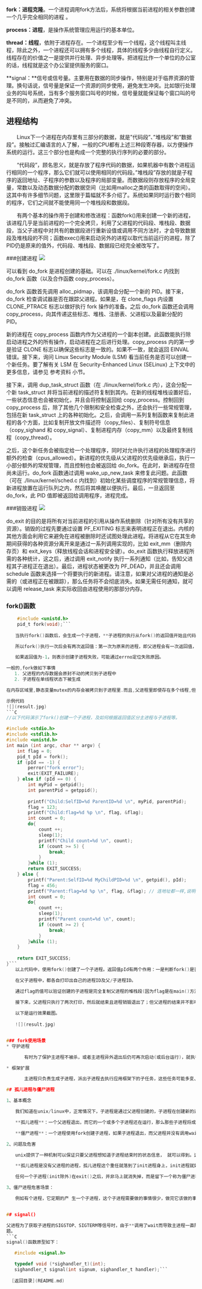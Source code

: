 **fork：进程克隆**。一个进程调用fork方法后，系统将根据当前进程的相关参数创建一个几乎完全相同的进程
。

**process：进程**，是操作系统管理应用运行的基本单位。

**thread：线程**，依附于进程存在。一个进程至少有一个线程，这个线程叫主线程，除此之外，一个进程还可以拥有多个线程，具体的线程多少由线程自行定义。线程存在的价值之一是提供并行处理、异步处理等。把进程比作一个单位的办公室的话，线程就是这个办公室提供服务的窗口。

**signal：**信号或信号量。主要用在数据的同步操作，特别是对于临界资源的管理。换句话说，信号量是保证一个资源的同步使用，避免发生冲突。比如银行处理业务的叫号系统，当有多个服务窗口叫号的时候，信号量就能保证每个窗口叫的号是不同的，从而避免了冲突。
## 进程结构
　　Linux下一个进程在内存里有三部分的数据，就是”代码段”、”堆栈段”和”数据段”。接触过汇编语言的人了解，一般的CPU都有上述三种段寄存器，以方便操作系统的运行。这三个部分也是构成一个完整的执行序列的必要的部分。

　　“代码段”，顾名思义，就是存放了程序代码的数据，如果机器中有数个进程运行相同的一个程序，那么它们就可以使用相同的代码段。”堆栈段”存放的就是子程序的返回地址、子程序的参数以及程序的局部变量。而数据段则存放程序的全局变量，常数以及动态数据分配的数据空间（比如用malloc之类的函数取得的空间）。这其中有许多细节问题，这里限于篇幅就不多介绍了。系统如果同时运行数个相同的程序，它们之间就不能使用同一个堆栈段和数据段。

　　有两个基本的操作用于创建和修改进程：函数fork()用来创建一个新的进程，该进程几乎是当前进程的一个完全拷贝，利用了父进程的代码段、堆栈段、数据段，当父子进程中对共有的数据段进行重新设值或调用不同方法时，才会导致数据段及堆栈段的不同；函数exec()用来启动另外的进程以取代当前运行的进程，除了PID仍是原来的值外，代码段、堆栈段、数据段已经完全被改写了。 　　

###创建进程
![](figure1.gif)

可以看到 do_fork 是进程创建的基础。可以在 ./linux/kernel/fork.c 内找到 do_fork 函数（以及合作函数 copy_process）。

do_fork 函数首先调用 alloc_pidmap，该调用会分配一个新的 PID。接下来，do_fork 检查调试器是否在跟踪父进程。如果是，在 clone_flags 内设置 CLONE_PTRACE 标志以做好执行 fork 操作的准备。之后 do_fork 函数还会调用 copy_process，向其传递这些标志、堆栈、注册表、父进程以及最新分配的 PID。

新的进程在 copy_process 函数内作为父进程的一个副本创建。此函数能执行除启动进程之外的所有操作，启动进程在之后进行处理。copy_process 内的第一步是验证 CLONE 标志以确保这些标志是一致的。如果不一致，就会返回 EINVAL 错误。接下来，询问 Linux Security Module (LSM) 看当前任务是否可以创建一个新任务。要了解有关 LSM 在 Security-Enhanced Linux (SELinux) 上下文中的更多信息，请参见 参考资料 小节。

接下来，调用 dup_task_struct 函数（在 ./linux/kernel/fork.c 内），这会分配一个新 task_struct 并将当前进程的描述符复制到其内。在新的线程堆栈设置好后，一些状态信息也会被初始化，并且会将控制返回给 copy_process。控制回到 copy_process 后，除了其他几个限制和安全检查之外，还会执行一些常规管理，包括在新 task_struct 上的各种初始化。之后，会调用一系列复制函数来复制此进程的各个方面，比如复制开放文件描述符（copy_files）、复制符号信息（copy_sighand 和 copy_signal）、复制进程内存（copy_mm）以及最终复制线程（copy_thread）。

之后，这个新任务会被指定给一个处理程序，同时对允许执行进程的处理程序进行额外的检查（cpus_allowed）。新进程的优先级从父进程的优先级继承后，执行一小部分额外的常规管理，而且控制也会被返回给 do_fork。在此时，新进程存在但尚未运行。do_fork 函数通过调用 wake_up_new_task 来修复此问题。此函数（可在 ./linux/kernel/sched.c 内找到）初始化某些调度程序的常规管理信息，将新进程放置在运行队列之内，然后将其唤醒以便执行。最后，一旦返回至 do_fork，此 PID 值即被返回给调用程序，进程完成。

###销毁进程
![](figure2.gif)

do_exit 的目的是将所有对当前进程的引用从操作系统删除（针对所有没有共享的资源）。销毁的过程先要通过设置 PF_EXITING 标志来表明进程正在退出。内核的其他方面会利用它来避免在进程被删除时还试图处理此进程。将进程从它在其生命期间获得的各种资源分离开来是通过一系列调用实现的，比如 exit_mm（删除内存页）和 exit_keys（释放线程会话和进程安全键）。do_exit 函数执行释放进程所需的各种统计，这之后，通过调用 exit_notify 执行一系列通知（比如，告知父进程其子进程正在退出）。最后，进程状态被更改为 PF_DEAD，并且还会调用 schedule 函数来选择一个将要执行的新进程。请注意，如果对父进程的通知是必需的（或进程正在被跟踪），那么任务将不会彻底消失。如果无需任何通知，就可以调用 release_task 来实际收回由进程使用的那部分内存。

### fork()函数

```C
    #include <unistd.h>
    pid_t fork(void);```
    
　　当执行fork()函数后，会生成一个子进程，**子进程的执行从fork()的返回值开始且代码继续往下执行。**

　　所以fork()执行一次后会有两次返回值：第一次为原来的进程，即父进程会有一次返回值，表示新生成的子进程的进程ID；第二次为子进程的起始执行，返回值为0。

　　如果返回值为-1，则表示创建子进程失败，可能通过errno定位失败原因。

一般的,fork做如下事情
   1. 父进程的内存数据会原封不动的拷贝到子进程中
   2. 子进程在单线程状态下被生成

在内存区域里,静态变量mutex的内存会被拷贝到子进程里.而且,父进程里即使存在多个线程,但它们也不会被继承到子进程里. fork的这两个特征就是造成死锁的原因.

示例代码
![](result.jpg)
```C
//以下代码演示了fork()创建一个子进程，及如何根据返回值区分主进程与子进程等。

#include <stdio.h>
#include <stdlib.h>
#include <unistd.h>
int main (int argc, char ** argv) {
    int flag = 0;
    pid_t pId = fork();
    if (pId == -1) {
        perror("fork error");
        exit(EXIT_FAILURE);
    } else if (pId == 0) {
        int myPid = getpid();
        int parentPid = getppid();
        
        printf("Child:SelfID=%d ParentID=%d \n", myPid, parentPid);
        flag = 123;
        printf("Child:flag=%d %p \n", flag, &flag);
        int count = 0;
        do{
            count ++;
            sleep(1);
            printf("Child count=%d \n", count);
            if (count >= 5) {
                break;
            }
        }while (1);
        return EXIT_SUCCESS;
    } else {
        printf("Parent:SelfID=%d MyChildPID=%d \n", getpid(), pId);
        flag = 456;
        printf("Parent:flag=%d %p \n", flag, &flag); // 连地址都一样,说明是真的完全拷贝,但值已经是不同的了..
        int count = 0;
        do{
            count ++;
            sleep(1);
            printf("Parent count=%d \n", count);
            if (count >= 2) {
                break;
            }
        }while (1);
    }
    
    return EXIT_SUCCESS;
}```
　　以上代码中，使用fork()创建了一个子进程。返回值pId有两个作用：一是判断fork()是否正常执行；二是判断fork()正常执行后如何区分父子进程。

　　在父子进程中，都各自打印出自己的进程ID及父/子进程ID。

　　通过flag的值可以验证创建的子进程是完全复制父进程的堆栈段(因为flag是在main()方法内声明的)的，两个进程都输出了flag=0的信息。接下来进程可以各自对flag再次更新值，做到了互不干扰。但从打印的int指针地址来看，指针地址值都是一样的，再次印证了子进程是对父进程的完全复制。

　　接下来，父进程只执行了两次打印，然后就结束且进程销毁退出了；但父进程的结束并不影响子进程的运行，子进程一直打印到数字5才正常退出。所以验证了fork()出来的进程是各自独立的，完全按照自己的代码逻辑运行直至执行完毕。
　　
　　以下是运行效果截图。
　　
　　![](result.jpg)


### fork使用场景
* 守护进程

　　　　有时为了保护主进程不被杀，或者主进程异外退出后仍可再次启动(或后台运行)，就执行fork()让子进程监控主进程的运行状态，根据监听保护主进程的运行。好多应用会用进程间的相对独立性再做点黑产的事..嗻嗻..就不说了。

* 框架扩展

　　　　主进程只负责生成子进程，派出子进程去执行应用框架下的子任务，这些任务可能多变、可能更新频繁，但配合fork()及exec()函数，一切都是so easy..还保证了主进程的稳定，避免频繁更新程序。 　　

## 孤儿进程与僵尸进程

1、基本概念

　　我们知道在unix/linux中，正常情况下，子进程是通过父进程创建的，子进程在创建新的进程。子进程的结束和父进程的运行是一个异步过程,即父进程永远无法预测子进程 到底什么时候结束。 当一个 进程完成它的工作终止之后，它的父进程需要调用wait()或者waitpid()系统调用取得子进程的终止状态。**父一直阻塞**

　　**孤儿进程**：一个父进程退出，而它的一个或多个子进程还在运行，那么那些子进程将成为孤儿进程。孤儿进程将被init进程(进程号为1)所收养，并由init进程对它们完成状态收集工作。=======》父亲早死成孤儿

　　**僵尸进程**：一个进程使用fork创建子进程，如果子进程退出，而父进程并没有调用wait或waitpid获取子进程的状态信息，那么子进程的进程描述符仍然保存在系统中。这种进程称之为僵死进程。========》父亲未死只是不负责任

2、问题及危害

　　unix提供了一种机制可以保证只要父进程想知道子进程结束时的状态信息， 就可以得到。这种机制就是: 在每个进程退出的时候,内核释放该进程所有的资源,包括打开的文件,占用的内存等。 但是仍然为其保留一定的信息(包括进程号the process ID,退出状态the termination status of the process,运行时间the amount of CPU time taken by the process等)。**直到父进程通过wait / waitpid来取时才释放。 但这样就导致了问题，如果进程不调用wait / waitpid的话， 那么保留的那段信息就不会释放，其进程号就会一直被占用，**但是系统所能使用的进程号是有限的，如果大量的产生僵死进程，将因为没有可用的进程号而导致系统不能产生新的进程. 此即为僵尸进程的危害，应当避免。

　　**孤儿进程是没有父进程的进程，孤儿进程这个重任就落到了init进程身上，init进程就好像是一个民政局，**专门负责处理孤儿进程的善后工作。每当出现一个孤儿进程的时候，内核就把孤 儿进程的父进程设置为init，而init进程会循环地wait()它的已经退出的子进程。这样，当一个孤儿进程凄凉地结束了其生命周期的时候，init进程就会代表党和政府出面处理它的一切善后工作。因此孤儿进程并不会有什么危害。

　　任何一个子进程(init除外)在exit()之后，并非马上就消失掉，而是留下一个称为僵尸进程(Zombie)的数据结构，等待父进程处理。这是每个 子进程在结束时都要经过的阶段。如果子进程在exit()之后，父进程没有来得及处理，这时用ps命令就能看到子进程的状态是“Z”。如果父进程能及时 处理，可能用ps命令就来不及看到子进程的僵尸状态，但这并不等于子进程不经过僵尸状态。  如果父进程在子进程结束之前退出，则子进程将由init接管。init将会以父进程的身份对僵尸状态的子进程进行处理。

3、僵尸进程危害场景：

　　例如有个进程，它定期的产 生一个子进程，这个子进程需要做的事情很少，做完它该做的事情之后就退出了，因此这个子进程的生命周期很短，但是，父进程只管生成新的子进程，至于子进程 退出之后的事情，则一概不闻不问，这样，系统运行上一段时间之后，系统中就会存在很多的僵死进程，倘若用ps命令查看的话，就会看到很多状态为Z的进程。 严格地来说，僵死进程并不是问题的根源，罪魁祸首是产生出大量僵死进程的那个父进程。因此，当我们寻求如何消灭系统中大量的僵死进程时，答案就是把产生大 量僵死进程的那个元凶枪毙掉（也就是通过kill发送SIGTERM或者SIGKILL信号啦）。枪毙了元凶进程之后，它产生的僵死进程就变成了孤儿进 程，这些孤儿进程会被init进程接管，init进程会wait()这些孤儿进程，释放它们占用的系统进程表中的资源，这样，这些已经僵死的孤儿进程 就能瞑目而去了。


## signal()　　

父进程为了获取子进程的SIGSTOP、SIGTERM等信号时，由于**调用了wait而导致主进程一直阻塞**。在实际的开发中，主进程在等待子进程状态变化时还会有其它的事情要去执行，所以需要一种异步回调机制，让主进程可以在执行其它任务的时候，又可以监听到子进程的进程状态变化时及时处理。====》signal()函数就可以解决以上的问
题。
```C
signal()函数原型如下：

   #include <signal.h>

   typedef void (*sighandler_t)(int);
   sighandler_t signal(int signum, sighandler_t handler);```
  
  [返回目录](README.md)